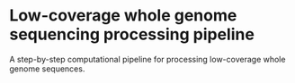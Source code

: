 # Low-coverage whole genome sequencing processing pipeline
A step-by-step computational pipeline for processing low-coverage whole genome sequences.
